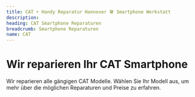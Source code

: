 ```yaml
---
title: CAT ‣ Handy Reparatur Hannover 🛠️ Smartphone Werkstatt
description: 
heading: CAT Smartphone Reparaturen
breadcrumb: Smartphone Reparaturen
name: CAT
---
```


# Wir reparieren Ihr CAT Smartphone
Wir reparieren alle gängigen CAT Modelle. Wählen Sie Ihr Modell aus, um mehr über die möglichen Reparaturen und Preise zu erfahren.